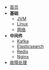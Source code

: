 <!-- docs/_sidebar.md -->

* [首页](/)
* **基础**
  * [JVM](basics/jvm)
  * [Linux](basics/linux)
  * [网络](basics/internet)
* **中间件**
  * [Kafka](middlewares/kafka)
  * [Elasticsearch](middlewares/elasticsearch)
  * [Redis](middlewares/redis)
  * [Nginx](middlewares/nginx)
* [故障处理](/ops_methods)
